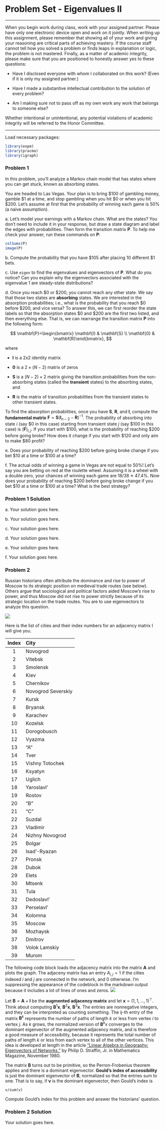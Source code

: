 Problem Set - Eigenvalues II
================

------------------------------------------------------------------------

When you begin work during class, work with your assigned partner.
Please have only one electronic device open and work on it jointly. When
writing up this assignment, please remember that showing all of your
work and giving your reasoning are critical parts of achieving mastery.
If the course staff cannot tell how you solved a problem or finds leaps
in explanation or logic, the problem is not mastered. Finally, as a
matter of academic integrity, please make sure that you are positioned
to honestly answer yes to these questions:

- Have I disclosed everyone with whom I collaborated on this work? (Even
  if it is only my assigned partner.)

- Have I made a substantive intellectual contribution to the solution of
  every problem?

- Am I making sure not to pass off as my own work any work that belongs
  to someone else?

Whether intentional or unintentional, any potential violations of
academic integrity will be referred to the Honor Committee.

------------------------------------------------------------------------

Load necessary packages:

``` r
library(expm)
library(pracma)
library(igraph)
```

### Problem 1

In this problem, you’ll analyze a Markov chain model that has states
where you can get stuck, known as absorbing states.

You are headed to Las Vegas. Your plan is to bring \$100 of gambling
money, gamble \$1 at a time, and stop gambling when you hit \$0 or when
you hit \$200. Let’s assume at first that the probability of winning
each game is 50% (a naive assumption).

a\. Let’s model your earnings with a Markov chain. What are the states?
You don’t need to include it in your response, but draw a state diagram
and label the edges with probabilities. Then form the transition matrix
$\mathbf{P}$. To help me check your answer, run these commands on
$\mathbf{P}$:

``` r
colSums(P)
image(P)
```

b\. Compute the probability that you have \$105 after placing 10
different \$1 bets.

c\. Use `eigen` to find the eigenvalues and eigenvectors of
$\mathbf{P}$. What do you notice? Can you explain why the eigenvectors
associated with the eigenvalue 1 are steady-state distributions?

d\. Once you reach \$0 or \$200, you cannot reach any other state. We
say that those two states are **absorbing** states. We are interested in
the absorption probabilities; i.e., what is the probability that you
reach \$0 before \$200, and vice versa? To answer this, we can first
reorder the state labels so that the absorption states \$0 and \$200 are
the first two listed, and then everything else. That is, we can
rearrange the transition matrix $\mathbf{P}$ into the following form:

$$
\mathbf{P}=\begin{bmatrix} \mathbf{I} & \mathbf{S} \\ \mathbf{0}  & \mathbf{R}\end{bmatrix},
$$

where

- $\mathbf{I}$ is a 2x2 identity matrix

- $\mathbf{0}$ is a $2 \times (N-2)$ matrix of zeros

- $\mathbf{S}$ is a $(N-2) \times 2$ matrix giving the transition
  probabilities from the non-absorbing states (called the **transient**
  states) to the absorbing states, and

- $\mathbf{R}$ is the matrix of transition probabilities from the
  transient states to other transient states.

To find the absorption probabilities, once you have $\mathbf{S}$,
$\mathbf{R}$, and $\mathbf{I}$, compute the **fundamental matrix**
$\mathbf{F} = \mathbf{S}(\mathbf{I}_{n-2} -\mathbf{R})^{-1}$. The
probability of absorbing into state $i$ (say \$0 in this case) starting
from transient state $j$ (say \$100 in this case) is
$(\mathbf{F})_{i,j}$. If you start with \$100, what is the probability
of reaching \$200 before going broke? How does it change if you start
with \$120 and only aim to make \$80 profit?

e\. Does your probability of reaching \$200 before going broke change if
you bet \$10 at a time or \$100 at a time?

f\. The actual odds of winning a game in Vegas are not equal to 50%!
Let’s say you are betting on red at the roulette wheel. Assuming it is a
wheel with a double zero, your chances of winning each game are
$18/38 \approx 47.4$%. Now does your probability of reaching \$200
before going broke change if you bet \$10 at a time or \$100 at a time?
What is the best strategy?

### Problem 1 Solution

a\. Your solution goes here.

b\. Your solution goes here.

c\. Your solution goes here.

d\. Your solution goes here.

e\. Your solution goes here.

f\. Your solution goes here.

### Problem 2

Russian historians often attribute the dominance and rise to power of
Moscow to its strategic position on medieval trade routes (see below).
Others argue that sociological and political factors aided Moscow’s rise
to power, and thus Moscow did not rise to power strictly because of its
strategic location on the trade routes. You are to use eigenvectors to
analyze this question.

![](route.png)

Here is the list of cities and their index numbers for an adjacency
matrix I will give you.

| Index | City               |
|:-----:|:-------------------|
|   1   | Novogrod           |
|   2   | Vitebsk            |
|   3   | Smolensk           |
|   4   | Kiev               |
|   5   | Chernikov          |
|   6   | Novogrod Severskiy |
|   7   | Kursk              |
|   8   | Bryansk            |
|   9   | Karachev           |
|  10   | Kozelsk            |
|  11   | Dorogobusch        |
|  12   | Vyazma             |
|  13   | “A”                |
|  14   | Tver               |
|  15   | Vishny Totochek    |
|  16   | Ksyatyn            |
|  17   | Uglich             |
|  18   | Yaroslavl’         |
|  19   | Rostov             |
|  20   | “B”                |
|  21   | “C”                |
|  22   | Suzdal             |
|  23   | Vladimir           |
|  24   | Nizhny Novogrod    |
|  25   | Bolgar             |
|  26   | Isad’-Ryazan       |
|  27   | Pronsk             |
|  28   | Dubok              |
|  29   | Elets              |
|  30   | Mtsenk             |
|  31   | Tula               |
|  32   | Dedoslavl’         |
|  33   | Perselavl’         |
|  34   | Kolomna            |
|  35   | Moscow             |
|  36   | Mozhaysk           |
|  37   | Dmitrov            |
|  38   | Volok Lamskiy      |
|  39   | Murom              |

The following code block loads the adjacency matrix into the matrix
$\mathbf{A}$ and plots the graph. The adjaceny matrix has an entry
$A_{i,j}=1$ if the cities indexed $i$ and $j$ are connected in the
network, and $0$ otherwise. I’m suppressing the appearance of the
codeblock in the markdown output because it includes a lot of lines of
ones and zeros.
![](Pset-Eigenvalues-II_files/figure-gfm/unnamed-chunk-3-1.png)<!-- -->

Let $\mathbf{B}=\mathbf{A}+\mathbf{I}$ be the **augmented adjacency
matrix** and let $\mathbf{x}=(1,1,\ldots,1)^{\top}$. Think about
computing $\mathbf{B}^1\mathbf{x}$, $\mathbf{B}^2\mathbf{x}$,
$\mathbf{B}^3\mathbf{x}$. The entries are nonnegative integers, and they
can be interpreted as counting something. The ij-th entry of the matrix
$\mathbf{B}^k$ represents the number of paths of length $k$ or less from
vertex $i$ to vertex $j$. As $k$ grows, the normalized version of
$\mathbf{B}^k x$ converges to the dominant eigenvector of the augmented
adjacency matrix, and is therefore a good measure of accessibility,
because it represents the total number of paths of length $k$ or less
from each vertex to all of the other vertices. This idea is developed at
length in the article [“Linear Algebra in Geography: Eigenvectors of
Networks,”](http://www.jstor.org/stable/2689388?seq=1#page_scan_tab_contents)
by Philip D. Straffin, Jr. in Mathematics Magazine, November 1980.

The matrix $\mathbf{B}$ turns out to be primitive, so the
Perron-Frobenius theorem applies and there is a dominant eigenvector.
**Gould’s index of accessibility** is just the dominant eigenvector of
$\mathbf{B}$, normalized so that the entries sum to one. That is to say,
if $\mathbf{v}$ is the dominant eigenvector, then Gould’s index is

    v/sum(v)

Compute Gould’s index for this problem and answer the historians’
question.

### Problem 2 Solution

Your solution goes here.
